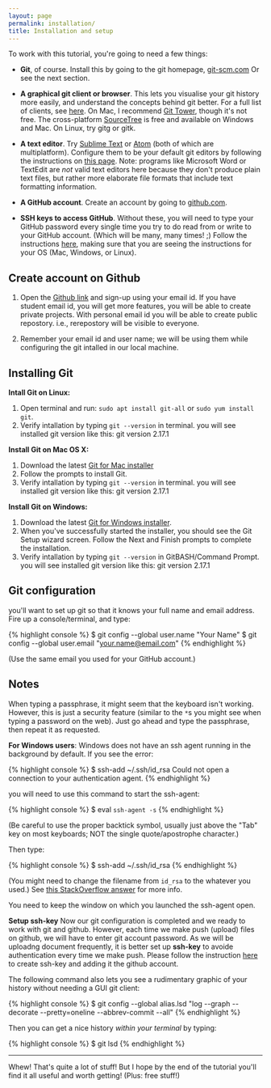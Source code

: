 ```yaml
---
layout: page
permalink: installation/
title: Installation and setup
---
```


To work with this tutorial, you're going to need a few things:

- **Git**, of course. Install this by going to the git homepage,
  [git-scm.com](http://git-scm.com) Or see the next section. 

- **A graphical git client or browser**. This lets you visualise your git
  history more easily, and understand the concepts behind git better. For a
  full list of clients, see [here](http://git-scm.com/downloads/guis). On Mac,
  I recommend [Git Tower](https://www.git-tower.com), though it's not free. The
  cross-platform [SourceTree](https://www.sourcetreeapp.com/) is free and
  available on Windows and Mac. On Linux, try gitg or gitk.
- **A text editor**. Try [Sublime Text](http://www.sublimetext.com)
  or [Atom](https://atom.io) (both of which are multiplatform). Configure them
  to be your default git editors by following the instructions on
  [this page](https://help.github.com/articles/associating-text-editors-with-git/).
  Note: programs like Microsoft Word or TextEdit are *not* valid text editors
  here because they don't produce plain text files, but rather more elaborate
  file formats that include text formatting information.
- **A GitHub account**. Create an account by going to
  [github.com](https://github.com).
- **SSH keys to access GitHub**. Without these, you will need to type your
  GitHub password every single time you try to do read from or write to your
  GitHub account. (Which will be many, many times! ;) Follow the instructions
  [here](https://help.github.com/articles/generating-ssh-keys/), making sure
  that you are seeing the instructions for your OS (Mac, Windows, or Linux).



## Create account on Github

1. Open the [Github link](https://github.com) and sign-up using your email id. 
   If you have student email id, you will get more features, you will be able to 
   create private projects. With personal email id you will be able to create 
   public repostory. i.e., rerepostory will be visible to everyone.

2. Remember your email id and user name; we will be using them while configuring the git intalled in our local machine.

## Installing Git

  **Intall Git on Linux:**

  1. Open terminal and run: `sudo apt install git-all` or `sudo yum install git`.
  2. Verify intallation by typing `git --version` in terminal. you will see installed git version like this: git version 2.17.1


  **Install Git on Mac OS X:**

  1. Download the latest [Git for Mac installer](https://sourceforge.net/projects/git-osx-installer/files/)
  2. Follow the prompts to install Git.
  3. Verify intallation by typing `git --version` in terminal. you will see installed git version like this: git version 2.17.1
 
  **Install Git on Windows:**

  1. Download the latest [Git for Windows installer](https://git-for-windows.github.io/).
  2. When you've successfully started the installer, you should see the Git Setup wizard screen. 
  Follow the Next and Finish prompts to complete the installation. 
  3. Verify intallation by typing `git --version` in GitBASH/Command Prompt. you will see installed git version like this: git version 2.17.1


## Git configuration

you'll want to set up git so that it knows your full name and
email address. Fire up a console/terminal, and type:

{% highlight console %}
$ git config --global user.name "Your Name"
$ git config --global user.email "your.name@email.com"
{% endhighlight %}

(Use the same email you used for your GitHub account.)


## Notes

When typing a passphrase, it might seem that the keyboard isn't working.
However, this is just a security feature (similar to the `*`s you might see
when typing a password on the web). Just go ahead and type the passphrase,
then repeat it as requested.


**For Windows users**: Windows does not have an ssh agent running in the
background by default. If you see the error:

{% highlight console %}
$ ssh-add ~/.ssh/id_rsa
Could not open a connection to your authentication agent.
{% endhighlight %}

you will need to use this command to start the ssh-agent:

{% highlight console %}
$ eval `ssh-agent -s`
{% endhighlight %}

(Be careful to use the proper backtick symbol, usually just above the "Tab"
key on most keyboards; NOT the single quote/apostrophe character.)

Then type:

{% highlight console %}
$ ssh-add ~/.ssh/id_rsa
{% endhighlight %}

(You might need to change the filename from `id_rsa` to the whatever you used.)
See [this StackOverflow answer](http://stackoverflow.com/a/17848593) for more
info.

You need to keep the window on which you launched the ssh-agent open.


**Setup ssh-key**
Now our git configuration is completed and we ready to work with git and github. However, each time we make push (upload) 
files on github, we will have to enter git account password. As we will be uploadng document frequently,
it is better set up **ssh-key** to avoide authentication every time we make push. Please follow the instruction
[here](https://help.github.com/en/enterprise/2.17/user/github/authenticating-to-github/generating-a-new-ssh-key-and-adding-it-to-the-ssh-agent) 
to create ssh-key and adding it the github account.



The following command also lets you see a rudimentary graphic of your history
without needing a GUI git client:

{% highlight console %}
$ git config --global alias.lsd "log --graph --decorate --pretty=oneline --abbrev-commit --all"
{% endhighlight %}

Then you can get a nice history *within your terminal* by typing:

{% highlight console %}
$ git lsd
{% endhighlight %}

---

Whew! That's quite a lot of stuff! But I hope by the end of the tutorial you'll
find it all useful and worth getting! (Plus: free stuff!)
